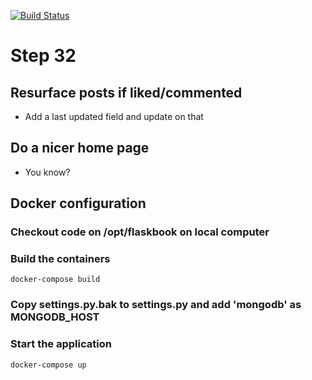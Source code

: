 [![Build Status](https://travis-ci.com/jorge-3/flaskbook.svg?token=CpgTPHGMFe4PoRnkeQqo&branch=master)](https://travis-ci.com/jorge-3/flaskbook)

# Step 32

## Resurface posts if liked/commented
- Add a last updated field and update on that

## Do a nicer home page
- You know?

## Docker configuration

### Checkout code on /opt/flaskbook on local computer

### Build the containers
```docker-compose build```

### Copy settings.py.bak to settings.py and add 'mongodb' as MONGODB_HOST

### Start the application
```docker-compose up```
